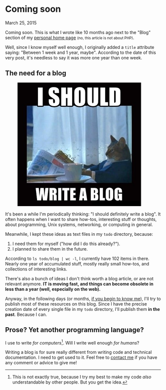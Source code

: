 # Coming soon
March 25, 2015

Coming soon. This is what I wrote like 10 months ago next to the "Blog"
section of my [personal home page][] <small>(no, this article is not
about PHP)</small>.

[personal home page]: https://val.codejam.info/

Well, since I know myself well enough, I originally added a `title`
attribute saying: "Between 1 week and 1 year, maybe". According to the
date of this very post, it's needless to say it was more one year than
one week.

## The need for a blog

<figure class="left">
  <img alt="I should write a blog" src="../../img/2015/03/i-should-write-a-blog.jpg">
</figure>

It's been a while I'm periodically thinking: "I should definitely write
a blog". It often happens when I want to share how-tos, interesting
stuff or thoughts, about programming, Unix systems, networking, or
computing in general.

Meanwhile, I kept these ideas as text files in my `todo` directory,
because:

1. I need them for myself ("how did I do this already?").
1. I planned to share them in the future.

According to `ls todo/blog | wc -l`, I currently have 102 items in
there. Nearly one year of accumulated stuff, mostly really small
how-tos, and collections of interesting links.

There's also a bunch of ideas I don't think worth a blog article, or are
not relevant anymore. **IT is moving fast, and things can become
obsolete in less than a year (well, especially on the web).**

Anyway, in the following days (or months, [if you begin to know me][sp]),
I'll try to publish most of these resources on this blog.  Since I have
the precise creation date of every single file in my `todo` directory,
I'll publish them **in the past**. Because I can.

[sp]: http://www.structuredprocrastination.com/

## Prose? Yet another programming language?

I use to write *for computers*[^1]. Will I write well enough *for
humans*?

Writing a blog is for sure really different from writing code and
technical documentation. I need to get used to it. Feel free to [contact
me][contact] if you have any comment or advice to give me!

[contact]: ../../val.md#contact

[^1]: This is not exactly true, because I try my best to make my code
*also* understandable by other people. But you get the idea.
